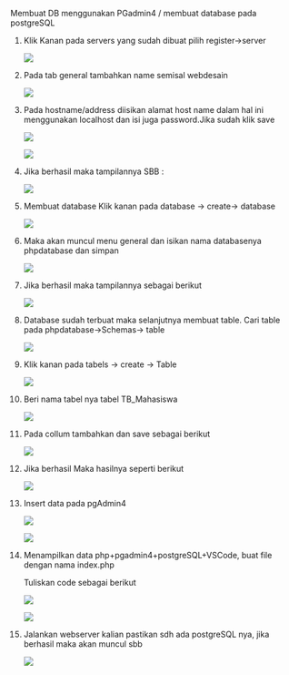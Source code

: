 ﻿Membuat DB menggunakan PGadmin4 / membuat database pada postgreSQL

1. Klik Kanan pada servers yang sudah dibuat pilih register->server

   ![](Aspose.Words.7c8a688c-f5a1-467b-a29a-d4098e2df167.001.png)

1. Pada tab general tambahkan name semisal webdesain

   ![](Aspose.Words.7c8a688c-f5a1-467b-a29a-d4098e2df167.002.png)





1. Pada hostname/address diisikan alamat host name dalam hal ini menggunakan localhost dan isi juga password.Jika sudah klik save

   ![](Aspose.Words.7c8a688c-f5a1-467b-a29a-d4098e2df167.003.png)

   ![](Aspose.Words.7c8a688c-f5a1-467b-a29a-d4098e2df167.004.png)



1. Jika berhasil maka tampilannya SBB :

   ![](Aspose.Words.7c8a688c-f5a1-467b-a29a-d4098e2df167.005.png)

1. Membuat database Klik kanan pada database -> create-> database

   ![](Aspose.Words.7c8a688c-f5a1-467b-a29a-d4098e2df167.006.png)

1. Maka akan muncul menu general dan isikan nama databasenya phpdatabase dan simpan

   ![](Aspose.Words.7c8a688c-f5a1-467b-a29a-d4098e2df167.007.png)

1. Jika berhasil maka tampilannya sebagai berikut

   ![](Aspose.Words.7c8a688c-f5a1-467b-a29a-d4098e2df167.008.png)

1. Database sudah terbuat maka selanjutnya membuat table. Cari table pada phpdatabase->Schemas-> table

   ![](Aspose.Words.7c8a688c-f5a1-467b-a29a-d4098e2df167.009.png)

1. Klik kanan pada tabels -> create -> Table

   ![](Aspose.Words.7c8a688c-f5a1-467b-a29a-d4098e2df167.010.png)

1. Beri nama tabel nya tabel TB\_Mahasiswa

   ![](Aspose.Words.7c8a688c-f5a1-467b-a29a-d4098e2df167.011.png)

1. Pada collum tambahkan dan save sebagai berikut

   ![](Aspose.Words.7c8a688c-f5a1-467b-a29a-d4098e2df167.012.png)

1. Jika berhasil Maka hasilnya seperti berikut 

   ![](Aspose.Words.7c8a688c-f5a1-467b-a29a-d4098e2df167.013.png)

1. Insert data pada pgAdmin4

   ![](Aspose.Words.7c8a688c-f5a1-467b-a29a-d4098e2df167.014.png)

   ![](Aspose.Words.7c8a688c-f5a1-467b-a29a-d4098e2df167.015.png)

1. Menampilkan data php+pgadmin4+postgreSQL+VSCode, buat file dengan nama index.php

   Tuliskan code sebagai berikut

   ![](Aspose.Words.7c8a688c-f5a1-467b-a29a-d4098e2df167.016.png)

   ![](Aspose.Words.7c8a688c-f5a1-467b-a29a-d4098e2df167.017.png)

1. Jalankan webserver kalian pastikan sdh ada postgreSQL nya, jika berhasil maka akan muncul sbb

   ![](Aspose.Words.7c8a688c-f5a1-467b-a29a-d4098e2df167.018.png)



